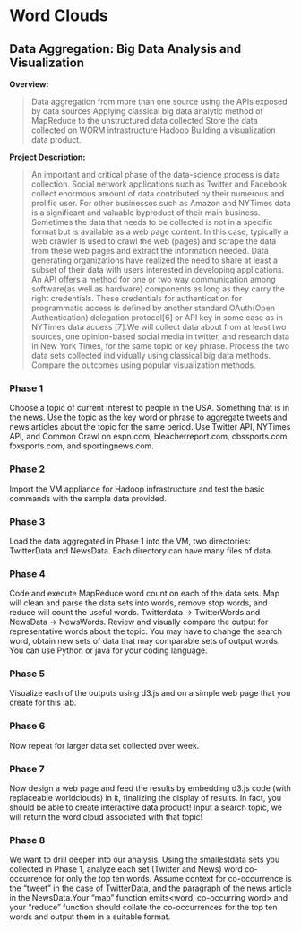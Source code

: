 # Word Clouds

## Data Aggregation: Big Data Analysis and Visualization

**Overview:**
> Data aggregation from more than one source using the APIs exposed by data sources Applying classical big data analytic method of MapReduce to the unstructured data collected Store the data collected on WORM infrastructure Hadoop Building a visualization data product.

**Project Description:**
> An important and critical phase of the data-science process is data collection. Social network applications such as Twitter and Facebook collect enormous amount of data contributed by their numerous and prolific user. For other businesses such as Amazon and NYTimes data is a significant and valuable byproduct of their main business. Sometimes the data that needs to be collected is not in a specific format but is available as a web page content. In this case, typically a web crawler is used to crawl the web (pages) and scrape the data from these web pages and extract the information needed. Data generating organizations have realized the need to share at least a subset of their data with users interested in developing applications. An API offers a method for one or two way communication among software(as well as hardware) components as long as they carry the right credentials. These credentials for authentication for programmatic access is defined by another standard OAuth(Open Authentication) delegation protocol[6] or API key in some case as in NYTimes data access [7].We will collect data about from at least two sources, one opinion-based social media in twitter, and research data in New York Times, for the same topic or key phrase. Process the two data sets collected individually using classical big data methods. Compare the outcomes using popular visualization methods.

### Phase 1 
Choose a topic of current interest to people in the USA. Something that is in the news. Use the topic as the key word or phrase to aggregate tweets and news articles about the topic for the same period. Use Twitter API, NYTimes API, and Common Crawl on espn.com, bleacherreport.com, cbssports.com, foxsports.com, and sportingnews.com.

### Phase 2
Import the VM appliance for Hadoop infrastructure and test the basic commands with the sample data provided.

### Phase 3 
Load the data aggregated in Phase 1 into the VM, two directories: TwitterData and NewsData. Each directory can have many files of data.

### Phase 4 
Code and execute MapReduce word count on each of the data sets. Map will clean and parse the data sets into words, remove stop words, and reduce will count the useful words. Twitterdata -> TwitterWords and NewsData -> NewsWords. Review and visually compare the output for representative words about the topic. You may have to change the search word, obtain new sets of data that may comparable sets of output words. You can use Python or java for your coding language.

### Phase 5
Visualize each of the outputs using d3.js and on a simple web page that you create for this lab. 

### Phase 6
Now repeat for larger data set collected over week.

### Phase 7
Now design a web page and feed the results by embedding d3.js code (with replaceable worldclouds) in it, finalizing the display of results. In fact, you should be able to create interactive data product! Input a search topic, we will return the word cloud associated with that topic!

### Phase 8
We want to drill deeper into our analysis. Using the smallestdata sets you collected in Phase 1, analyze each set (Twitter and News) word co-occurrence for only the top ten words. Assume context for co-occurrence is the “tweet” in the case of TwitterData, and the paragraph of the news article in the NewsData.Your “map” function emits<word, co-occurring word> and your “reduce” function should collate the co-occurrences for the top ten words and output them in a suitable format. 
